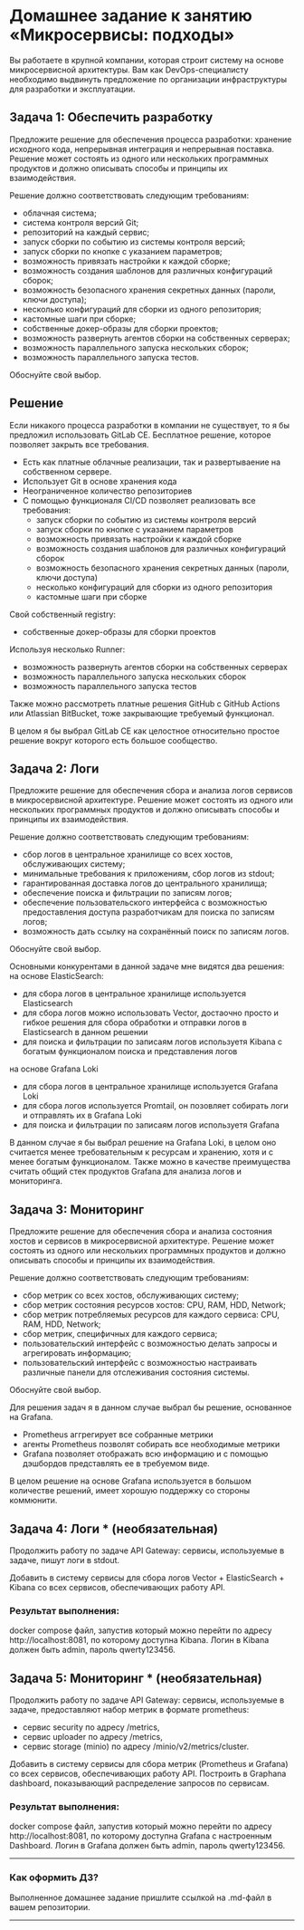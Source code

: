 # Домашнее задание к занятию «Микросервисы: подходы»

Вы работаете в крупной компании, которая строит систему на основе микросервисной архитектуры.
Вам как DevOps-специалисту необходимо выдвинуть предложение по организации инфраструктуры для разработки и эксплуатации.


## Задача 1: Обеспечить разработку

Предложите решение для обеспечения процесса разработки: хранение исходного кода, непрерывная интеграция и непрерывная поставка.
Решение может состоять из одного или нескольких программных продуктов и должно описывать способы и принципы их взаимодействия.

Решение должно соответствовать следующим требованиям:
- облачная система;
- система контроля версий Git;
- репозиторий на каждый сервис;
- запуск сборки по событию из системы контроля версий;
- запуск сборки по кнопке с указанием параметров;
- возможность привязать настройки к каждой сборке;
- возможность создания шаблонов для различных конфигураций сборок;
- возможность безопасного хранения секретных данных (пароли, ключи доступа);
- несколько конфигураций для сборки из одного репозитория;
- кастомные шаги при сборке;
- собственные докер-образы для сборки проектов;
- возможность развернуть агентов сборки на собственных серверах;
- возможность параллельного запуска нескольких сборок;
- возможность параллельного запуска тестов.

Обоснуйте свой выбор.

## Решение
Если никакого процесса разработки в компании не существует, то я бы предложил использовать GitLab CE. Бесплатное решение, которое позволяет закрыть все требования.

- Есть как платные облачные реализации, так и развертываение на собственном сервере.
- Использует Git в основе хранения кода
- Неограниченное количество репозиториев
- С помощью функционаля CI/CD позволяет реализовать все требования:
  - запуск сборки по событию из системы контроля версий
  - запуск сборки по кнопке с указанием параметров
  - возможность привязать настройки к каждой сборке
  - возможность создания шаблонов для различных конфигураций сборок
  - возможность безопасного хранения секретных данных (пароли, ключи доступа)
  - несколько конфигураций для сборки из одного репозитория
  - кастомные шаги при сборке

Свой собственный registry:
  - собственные докер-образы для сборки проектов

Используя несколько Runner:
  - возможность развернуть агентов сборки на собственных серверах
  - возможность параллельного запуска нескольких сборок
  - возможность параллельного запуска тестов

Также можно рассмотреть платные решения GitHub c GitHub Actions или Atlassian BitBucket, тоже закрывающие требуемый функционал.

В целом я бы выбрал GitLab CE как целостное относительно простое решение вокруг которого есть большое сообщество.

## Задача 2: Логи

Предложите решение для обеспечения сбора и анализа логов сервисов в микросервисной архитектуре.
Решение может состоять из одного или нескольких программных продуктов и должно описывать способы и принципы их взаимодействия.

Решение должно соответствовать следующим требованиям:
- сбор логов в центральное хранилище со всех хостов, обслуживающих систему;
- минимальные требования к приложениям, сбор логов из stdout;
- гарантированная доставка логов до центрального хранилища;
- обеспечение поиска и фильтрации по записям логов;
- обеспечение пользовательского интерфейса с возможностью предоставления доступа разработчикам для поиска по записям логов;
- возможность дать ссылку на сохранённый поиск по записям логов.

Обоснуйте свой выбор.

Основными конкурентами в данной задаче мне видятся два решения:
на основе ElasticSearch:
- для сбора логов в центральное хранилище используется Elasticsearch
- для сбора логов можно использовать Vector, достаочно просто и гибкое решения для сбора обработки и отправки логов в Elasticsearch в данном решении
- для поиска и фильтрации по записаям логов используетя Kibana с богатым функционалом поиска и представления логов

на основе Grafana Loki
- для сбора логов в центральное хранилище используется Grafana Loki
- для сбора логов используется Promtail, он позовляет собирать логи и отправлять их в Grafana Loki
- для поиска и фильтрации по записаям логов используетя Grafana

В данном случае я бы выбрал решение на Grafana Loki, в целом оно считается менее требовательным к ресурсам и хранению, хотя и с менее богатым функционалом. Также можно в качестве преимущества считать общий стек продуктов Grafana для анализа логов и мониторинга.


## Задача 3: Мониторинг

Предложите решение для обеспечения сбора и анализа состояния хостов и сервисов в микросервисной архитектуре.
Решение может состоять из одного или нескольких программных продуктов и должно описывать способы и принципы их взаимодействия.

Решение должно соответствовать следующим требованиям:
- сбор метрик со всех хостов, обслуживающих систему;
- сбор метрик состояния ресурсов хостов: CPU, RAM, HDD, Network;
- сбор метрик потребляемых ресурсов для каждого сервиса: CPU, RAM, HDD, Network;
- сбор метрик, специфичных для каждого сервиса;
- пользовательский интерфейс с возможностью делать запросы и агрегировать информацию;
- пользовательский интерфейс с возможностью настраивать различные панели для отслеживания состояния системы.

Обоснуйте свой выбор.

Для решения задач я в данном случае выбрал бы решение, основанное на Grafana.
- Prometheus аггрегирует все собранные метрики
- агенты Prometheus позволят собирать все необходимые метрики
- Grafana позволяет отображать всю информацию и с помощью дэшбордов представлять ее в требуемом виде.

В целом решение на основе Grafana используется в большом количестве решений, имеет хорошую поддержку со стороны коммюнити.

## Задача 4: Логи * (необязательная)

Продолжить работу по задаче API Gateway: сервисы, используемые в задаче, пишут логи в stdout.

Добавить в систему сервисы для сбора логов Vector + ElasticSearch + Kibana со всех сервисов, обеспечивающих работу API.

### Результат выполнения:

docker compose файл, запустив который можно перейти по адресу http://localhost:8081, по которому доступна Kibana.
Логин в Kibana должен быть admin, пароль qwerty123456.


## Задача 5: Мониторинг * (необязательная)

Продолжить работу по задаче API Gateway: сервисы, используемые в задаче, предоставляют набор метрик в формате prometheus:

- сервис security по адресу /metrics,
- сервис uploader по адресу /metrics,
- сервис storage (minio) по адресу /minio/v2/metrics/cluster.

Добавить в систему сервисы для сбора метрик (Prometheus и Grafana) со всех сервисов, обеспечивающих работу API.
Построить в Graphana dashboard, показывающий распределение запросов по сервисам.

### Результат выполнения:

docker compose файл, запустив который можно перейти по адресу http://localhost:8081, по которому доступна Grafana с настроенным Dashboard.
Логин в Grafana должен быть admin, пароль qwerty123456.

---

### Как оформить ДЗ?

Выполненное домашнее задание пришлите ссылкой на .md-файл в вашем репозитории.

---
